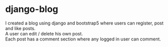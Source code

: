 # django-blog
I created a blog using django and bootstrap5 where users can register, post and like posts. <br/>
A user can edit / delete his own post. <br/>
Each post has a comment section where any logged in user can comment. <br/>

